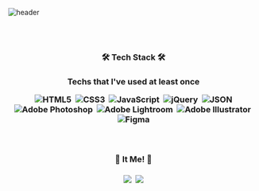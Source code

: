 ![header](https://capsule-render.vercel.app/api?type=slice&color=gradient&height=200&section=header&text=Hi!%20I'm%20Na-Hyeon!&fontAlign=50&fontAlignY=70&fontSize=90&fontColor=333333)

<br>
<br>
<h3 align="center">🛠&#32;Tech Stack&#32;🛠<h3>
<p align="center">Techs that I've used at least once<p>
 

<p align="center">
  <img alt="HTML5" src ="https://img.shields.io/badge/HTML5-E34F26.svg?&style=for-the-badge&logo=HTML5&logoColor=white"/>&nbsp
  <img alt="CSS3" src ="https://img.shields.io/badge/CSS3-1572B6.svg?&style=for-the-badge&logo=CSS3&logoColor="/>&nbsp
  <img alt="JavaScript" src ="https://img.shields.io/badge/JavaScript-F7DF1E.svg?&style=for-the-badge&logo=JavaScript&logoColor=white"/>&nbsp
  <img alt="jQuery" src ="https://img.shields.io/badge/jQuery-0769AD.svg?&style=for-the-badge&logo=jQuery&logoColor=white"/>&nbsp
  <img alt="JSON" src ="https://img.shields.io/badge/JSON-000000.svg?&style=for-the-badge&logo=JSON&logoColor=white"/>
  <br>
  <img alt="Adobe Photoshop" src ="https://img.shields.io/badge/Adobe Photoshop-31A8FF.svg?&style=for-the-badge&logo=Adobe Photoshop&logoColor=white"/>&nbsp
  <img alt="Adobe Lightroom" src ="https://img.shields.io/badge/Adobe Lightroom-31A8FF.svg?&style=for-the-badge&logo=Adobe Lightroom&logoColor=white"/>&nbsp
  <img alt="Adobe Illustrator" src ="https://img.shields.io/badge/Adobe Illustrator-FF9A00.svg?&style=for-the-badge&logo=Adobe Illustrator&logoColor=white"/>&nbsp
  <img alt="Figma" src ="https://img.shields.io/badge/Figma-F24E1E.svg?&style=for-the-badge&logo=Figma&logoColor=white"/>
<p>
<br>
<h3 align="center">🤍&#32;It Me!&#32;💙<h3>
<p align="center">
<a href="mailto:skgusdlekt@gmail.com"><img src="https://img.shields.io/badge/Gmail-d14836?style=flat-square&logo=Gmail&logoColor=white&link=skgusdlekt@gmail.com"/></a>&nbsp
 <a href="https://www.instagram.com/nnhyeon7410/"><img src="https://img.shields.io/badge/Instagram-E4405F?style=flat-square&logo=Instagram&logoColor=white&link=https://www.instagram.com/nnhyeon7410/"/></a>
</p>
<br>
